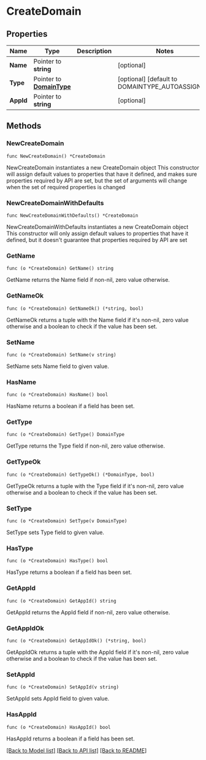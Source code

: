# CreateDomain

## Properties

Name | Type | Description | Notes
------------ | ------------- | ------------- | -------------
**Name** | Pointer to **string** |  | [optional] 
**Type** | Pointer to [**DomainType**](DomainType.md) |  | [optional] [default to DOMAINTYPE_AUTOASSIGNED]
**AppId** | Pointer to **string** |  | [optional] 

## Methods

### NewCreateDomain

`func NewCreateDomain() *CreateDomain`

NewCreateDomain instantiates a new CreateDomain object
This constructor will assign default values to properties that have it defined,
and makes sure properties required by API are set, but the set of arguments
will change when the set of required properties is changed

### NewCreateDomainWithDefaults

`func NewCreateDomainWithDefaults() *CreateDomain`

NewCreateDomainWithDefaults instantiates a new CreateDomain object
This constructor will only assign default values to properties that have it defined,
but it doesn't guarantee that properties required by API are set

### GetName

`func (o *CreateDomain) GetName() string`

GetName returns the Name field if non-nil, zero value otherwise.

### GetNameOk

`func (o *CreateDomain) GetNameOk() (*string, bool)`

GetNameOk returns a tuple with the Name field if it's non-nil, zero value otherwise
and a boolean to check if the value has been set.

### SetName

`func (o *CreateDomain) SetName(v string)`

SetName sets Name field to given value.

### HasName

`func (o *CreateDomain) HasName() bool`

HasName returns a boolean if a field has been set.

### GetType

`func (o *CreateDomain) GetType() DomainType`

GetType returns the Type field if non-nil, zero value otherwise.

### GetTypeOk

`func (o *CreateDomain) GetTypeOk() (*DomainType, bool)`

GetTypeOk returns a tuple with the Type field if it's non-nil, zero value otherwise
and a boolean to check if the value has been set.

### SetType

`func (o *CreateDomain) SetType(v DomainType)`

SetType sets Type field to given value.

### HasType

`func (o *CreateDomain) HasType() bool`

HasType returns a boolean if a field has been set.

### GetAppId

`func (o *CreateDomain) GetAppId() string`

GetAppId returns the AppId field if non-nil, zero value otherwise.

### GetAppIdOk

`func (o *CreateDomain) GetAppIdOk() (*string, bool)`

GetAppIdOk returns a tuple with the AppId field if it's non-nil, zero value otherwise
and a boolean to check if the value has been set.

### SetAppId

`func (o *CreateDomain) SetAppId(v string)`

SetAppId sets AppId field to given value.

### HasAppId

`func (o *CreateDomain) HasAppId() bool`

HasAppId returns a boolean if a field has been set.


[[Back to Model list]](../README.md#documentation-for-models) [[Back to API list]](../README.md#documentation-for-api-endpoints) [[Back to README]](../README.md)


